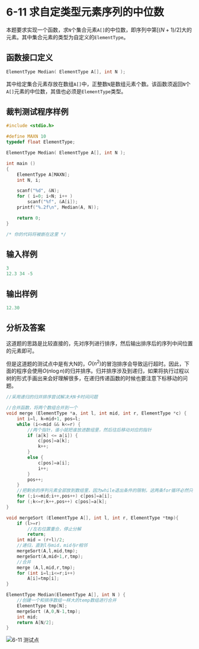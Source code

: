 # 6-11 求自定类型元素序列的中位数

本题要求实现一个函数，求`N`个集合元素`A[]`的中位数，即序列中第$[(N+1)/2]$大的元素。其中集合元素的类型为自定义的`ElementType`。

## 函数接口定义

```c
ElementType Median( ElementType A[], int N );
```

其中给定集合元素存放在数组`A[]`中，正整数`N`是数组元素个数。该函数须返回`N`个`A[]`元素的中位数，其值也必须是`ElementType`类型。

## 裁判测试程序样例

```c
#include <stdio.h>

#define MAXN 10
typedef float ElementType;

ElementType Median( ElementType A[], int N );

int main ()
{
    ElementType A[MAXN];
    int N, i;

    scanf("%d", &N);
    for ( i=0; i<N; i++ )
        scanf("%f", &A[i]);
    printf("%.2f\n", Median(A, N));

    return 0;
}

/* 你的代码将被嵌在这里 */
```

## 输入样例

```c
3
12.3 34 -5
```

## 输出样例

```c
12.30
```

## 分析及答案

这道题的思路是比较直接的，先对序列进行排序，然后输出排序后的序列中间位置的元素即可。

但是这道题的测试点中是有大N的，$O(n^2)$的冒泡排序会导致运行超时。因此，下面的程序会使用$O(n\log n)$的归并排序。归并排序涉及到递归，如果将执行过程以树的形式手画出来会好理解很多，在递归传递函数的时候也要注意下标移动的问题。

```c
//采用递归的归并排序尝试解决大N卡时间问题

//合并函数，将两个数组合并到一个
void merge (ElementType *a, int l, int mid, int r, ElementType *c) {
    int i=l, k=mid+1, pos=l;
    while (i<=mid && k<=r) {
        //两个指针，谁小就把谁放进数组里，然后往后移动对应的指针
        if (a[k] <= a[i]) {
            c[pos]=a[k];
            k++;
        }
        else {
            c[pos]=a[i];
            i++;
        }
        pos++;
    }
    //把剩余的序列元素全部放到数组里，因为while退出条件的限制，这两条for循环必然只有一条会执行
    for (;i<=mid;i++,pos++) c[pos]=a[i];
    for (;k<=r;k++,pos++) c[pos]=a[k];
}

void mergeSort (ElementType A[], int l, int r, ElementType *tmp){
    if (l>=r)
        //左右位置重合，停止分解
        return;
    int mid = (r+l)/2;
    //递归，直到l与mid，mid与r相邻
    mergeSort(A,l,mid,tmp);
    mergeSort(A,mid+1,r,tmp);
    //合并
    merge (A,l,mid,r,tmp);
    for (int i=l;i<=r;i++)
        A[i]=tmp[i];
}

ElementType Median(ElementType A[], int N ) {
    //创建一个和排序数组一样大的temp数组进行合并
    ElementType tmp[N];
    mergeSort (A,0,N-1,tmp);
    int mid;
    return A[N/2];
}
```

![6-11 测试点](https://picb.waku.icu/picb/2024/05/11/202405111114842.png)